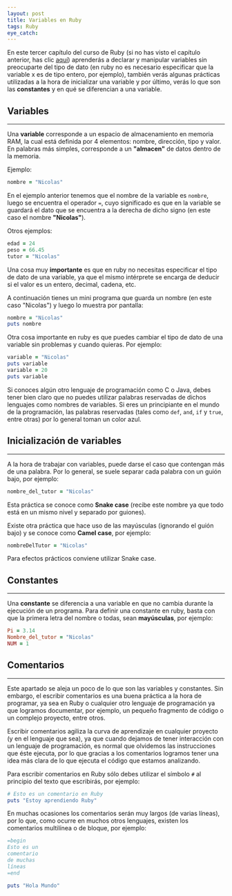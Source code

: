 ```yaml
---
layout: post
title: Variables en Ruby
tags: Ruby
eye_catch:
---
```


En este tercer capítulo del curso de Ruby (si no has visto el capítulo anterior, has clic [aquí](https://nisoto.github.io/2017/03/15/instalacion-ruby/)) aprenderás a declarar y manipular variables sin preocuparte del tipo de dato (en ruby no es necesario especificar que la variable x es de tipo entero, por ejemplo), también verás algunas prácticas utilizadas a la hora de inicializar una variable y por último, verás lo que son las **constantes** y en qué se diferencian a una variable.

<!--more-->

## Variables
------------

Una **variable** corresponde a un espacio de almacenamiento en memoria RAM, la cual está definida por 4 elementos: nombre, dirección, tipo y valor. En palabras más simples, corresponde a un **"almacen"** de datos dentro de la memoria.

Ejemplo:

``` ruby
nombre = "Nicolas"
```

En el ejemplo anterior tenemos que el nombre de la variable es `nombre`, luego se encuentra el operador `=`, cuyo significado es que en la variable se guardará el dato que se encuentra a la derecha de dicho signo (en este caso el nombre **"Nicolas"**).

Otros ejemplos:

``` ruby
edad = 24
peso = 66.45
tutor = "Nicolas"
```

Una cosa muy **importante** es que en ruby no necesitas especificar el tipo de dato de una variable, ya que el mismo intérprete se encarga de deducir si el valor es un entero, decimal, cadena, etc.

A continuación tienes un mini programa que guarda un nombre (en este caso "Nicolas") y luego lo muestra por pantalla:

``` ruby
nombre = "Nicolas"
puts nombre
```

Otra cosa importante en ruby es que puedes cambiar el tipo de dato de una variable sin problemas y cuando quieras. Por ejemplo:

``` ruby
variable = "Nicolas"
puts variable
variable = 20
puts variable
```

Si conoces algún otro lenguaje de programación como C o Java, debes tener bien claro que no puedes utilizar palabras reservadas de dichos lenguajes como nombres de variables. Si eres un principiante en el mundo de la programación, las palabras reservadas (tales como `def`, `and`, `if` y `true`, entre otras) por lo general toman un color azul.

## Inicialización de variables
------------------------------

A la hora de trabajar con variables, puede darse el caso que contengan más de una palabra. Por lo general, se suele separar cada palabra con un guión bajo, por ejemplo:

``` ruby
nombre_del_tutor = "Nicolas"
```

Esta práctica se conoce como **Snake case** (recibe este nombre ya que todo está en un mismo nivel y separado por guiones).

Existe otra práctica que hace uso de las mayúsculas (ignorando el guión bajo) y se conoce como **Camel case**, por ejemplo:

``` ruby
nombreDelTutor = "Nicolas"
```

Para efectos prácticos conviene utilizar Snake case.

## Constantes
-------------

Una **constante** se diferencia a una variable en que no cambia durante la ejecución de un programa. Para definir una constante en ruby, basta con que la primera letra del nombre o todas, sean **mayúsculas**, por ejemplo:

``` ruby
Pi = 3.14
Nombre_del_tutor = "Nicolas"
NUM = 1
```

## Comentarios
--------------

Este apartado se aleja un poco de lo que son las variables y constantes. Sin embargo, el escribir comentarios es una buena práctica a la hora de programar, ya sea en Ruby o cualquier otro lenguaje de programación ya que logramos documentar, por ejemplo, un pequeño fragmento de código o un complejo proyecto, entre otros.

Escribir comentarios agiliza la curva de aprendizaje en cualquier proyecto (y en el lenguaje que sea), ya que cuando dejamos de tener interacción con un lenguaje de programación, es normal que olvidemos las instrucciones que éste ejecuta, por lo que gracias a los comentarios logramos tener una idea más clara de lo que ejecuta el código que estamos analizando.

Para escribir comentarios en Ruby sólo debes utilizar el símbolo `#` al principio del texto que escribirás, por ejemplo:

``` ruby
# Esto es un comentario en Ruby
puts "Estoy aprendiendo Ruby"
```

En muchas ocasiones los comentarios serán muy largos (de varias líneas), por lo que, como ocurre en muchos otros lenguajes, existen los comentarios multilínea o de bloque, por ejemplo:

``` ruby
=begin
Esto es un
comentario
de muchas
líneas
=end

puts "Hola Mundo"
```
